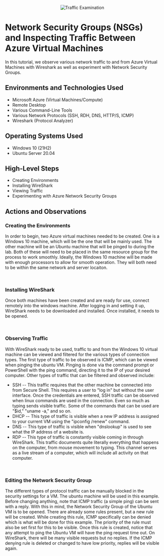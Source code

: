 <p align="center">
<img src="https://i.imgur.com/Ua7udoS.png" alt="Traffic Examination"/>
</p>

<h1>Network Security Groups (NSGs) and Inspecting Traffic Between Azure Virtual Machines</h1>
In this tutorial, we observe various network traffic to and from Azure Virtual Machines with Wireshark as well as experiment with Network Security Groups. <br />



<h2>Environments and Technologies Used</h2>

- Microsoft Azure (Virtual Machines/Compute)
- Remote Desktop
- Various Command-Line Tools
- Various Network Protocols (SSH, RDH, DNS, HTTP/S, ICMP)
- Wireshark (Protocol Analyzer)

<h2>Operating Systems Used </h2>

- Windows 10 (21H2)
- Ubuntu Server 20.04

<h2>High-Level Steps</h2>

- Creating Environments
- Installing WireShark
- Viewing Traffic
- Experimenting with Azure Network Security Groups

<h2>Actions and Observations</h2>

### Creating the Environments

In order to begin, two Azure virtual machines needed to be created. One is a Windows 10 machine, which will be the one that will be mainly used. The other machine will be an Ubuntu machine that will be pinged to during the lab. Both of these will need to be placed in the same resource group for the process to work smoothly. Ideally, the Windows 10 machine will be made with enough processors to allow for smooth operation. They will both need to be within the same network and server locaiton. 
</p>
<br />

### Installing WireShark

Once both machines have been created and are ready for use, connect remotely into the windows machine. After logging in and setting it up, WireShark needs to be downloaded and installed. Once installed, it needs to be opened.
</p>
<br />

### Observing Traffic
With WireShark ready to be used, traffic to and from the Windows 10 virtual machine can be viewed and filtered for the various types of connection types. The first type of traffic to be observed is ICMP, which can be viewed when pinging the ubuntu VM. Pinging is done via the command prompt or PowerShell with the ping command, directing it to the IP of your desired computer. Other types of traffic that can be filtered and observed include:

- SSH -- This traffic requires that the other machine be connected into from Secure Shell. This requires a user to "log in" but without the user interface. Once the credentials are entered, SSH traffic can be observed when linux commands are used in the connection. Even so much as typing sends visible traffic. Some of the commands that can be used are "$id," "uname -a," and so on.
- DHCP -- This type of traffic is visible when a new IP address is assigned to your current VM using the "ipconfig /renew" command.
- DNS -- This type of traffic is visible when "dnslookup" is used to see what the IP address of a website is.
- RDP -- This type of traffic is constantly visible coming in through WireShark. This traffic documents quite literally everything that happens on the computer, from mouse movement to typing. This channel serves as a live stream of a computer, which will include all activity on that computer.
  
</p>
<br />

### Editing the Network Security Group

The different types of protocol traffic can be manually blocked in the security settings for a VM. The ubuntu machine will be used in this example. Before changing anything, note that ICMP traffic (a simple ping) can be sent with a reply. With this in mind, the Network Security Group of the Ubuntu VM is to be opened. There are already some rules present, but a new rule will be created. While creating this rule, ICMP specifically can be denied which is what will be done for this example. The priority of the rule must also be set first for this to be visible.
Once this rule is created, notice that any attempt to ping the Ubuntu VM will have the ping request time out. On WireShark, there will be many visible requests but no replies. If the ICMP denying rule is deleted or changed to have low priority, replies will be visible again. 
